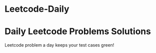 # Leetcode-Daily
# Daily Leetcode Problems Solutions 
<p>Leetcode problem a day keeps your test cases green!</p>
